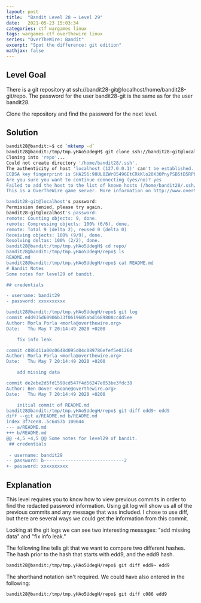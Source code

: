 ```yaml
---
layout: post
title:  "Bandit Level 28 → Level 29"
date:   2021-05-23 15:03:34
categories: ctf wargames linux
tags: wargames ctf overthewire linux
series: "OverTheWire: Bandit"
excerpt: "Spot the difference: git edition"
mathjax: false
---
```


## Level Goal
There is a git repository at ssh://bandit28-git@localhost/home/bandit28-git/repo. The password for the user bandit28-git is the same as for the user bandit28.

Clone the repository and find the password for the next level.


## Solution
```bash
bandit28@bandit:~$ cd `mktemp -d`
bandit28@bandit:/tmp/tmp.yHAo5UdegH$ git clone ssh://bandit28-git@localhost/home/bandit28-git/repo
Cloning into 'repo'...
Could not create directory '/home/bandit28/.ssh'.
The authenticity of host 'localhost (127.0.0.1)' can't be established.
ECDSA key fingerprint is SHA256:98UL0ZWr85496EtCRkKlo20X3OPnyPSB5tB5RPbhczc.
Are you sure you want to continue connecting (yes/no)? yes
Failed to add the host to the list of known hosts (/home/bandit28/.ssh/known_hosts).
This is a OverTheWire game server. More information on http://www.overthewire.org/wargames

bandit28-git@localhost's password: 
Permission denied, please try again.
bandit28-git@localhost's password: 
remote: Counting objects: 9, done.
remote: Compressing objects: 100% (6/6), done.
remote: Total 9 (delta 2), reused 0 (delta 0)
Receiving objects: 100% (9/9), done.
Resolving deltas: 100% (2/2), done.
bandit28@bandit:/tmp/tmp.yHAo5UdegH$ cd repo/
bandit28@bandit:/tmp/tmp.yHAo5UdegH/repo$ ls
README.md
bandit28@bandit:/tmp/tmp.yHAo5UdegH/repo$ cat README.md 
# Bandit Notes
Some notes for level29 of bandit.

## credentials

- username: bandit29
- password: xxxxxxxxxx

bandit28@bandit:/tmp/tmp.yHAo5UdegH/repo$ git log
commit edd935d60906b33f0619605abd1689808ccdd5ee
Author: Morla Porla <morla@overthewire.org>
Date:   Thu May 7 20:14:49 2020 +0200

    fix info leak

commit c086d11a00c0648d095d04c089786efef5e01264
Author: Morla Porla <morla@overthewire.org>
Date:   Thu May 7 20:14:49 2020 +0200

    add missing data

commit de2ebe2d5fd1598cd547f4d56247e053be3fdc38
Author: Ben Dover <noone@overthewire.org>
Date:   Thu May 7 20:14:49 2020 +0200

    initial commit of README.md
bandit28@bandit:/tmp/tmp.yHAo5UdegH/repo$ git diff edd9~ edd9
diff --git a/README.md b/README.md
index 3f7cee8..5c6457b 100644
--- a/README.md
+++ b/README.md
@@ -4,5 +4,5 @@ Some notes for level29 of bandit.
 ## credentials
 
 - username: bandit29
-- password: b------------------------------2
+- password: xxxxxxxxxx
```

## Explanation
This level requires you to know how to view previous commits in order to find the redacted password information. Using git log will show us all of the previous commits and any message that was included. I chose to use diff, but there are several ways we could get the information from this commit. 

Looking at the git logs we can see two interesting messages: "add missing data" and "fix info leak." 

The following line tells git that we want to compare two different hashes. The hash prior to the hash that starts with edd9, and the edd9 hash.

```bash
bandit28@bandit:/tmp/tmp.yHAo5UdegH/repo$ git diff edd9~ edd9
```

The shorthand notation isn't required. We could have also entered in the following:

```bash
bandit28@bandit:/tmp/tmp.yHAo5UdegH/repo$ git diff c086 edd9
```
